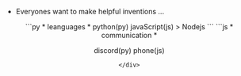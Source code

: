 * Everyones want to make helpful inventions ...
<div align=center>
```py
  * leanguages *
  python(py)
  javaScript(js)
  > Nodejs
```
```js
  * communication *
  
  discord(py)
  phone(js)
```
</div>
